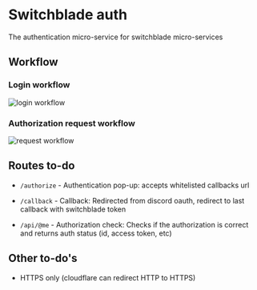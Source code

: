 # Switchblade auth

The authentication micro-service for switchblade micro-services

## Workflow

### Login workflow

![login workflow](https://i.imgur.com/v8hMoWM.png)

### Authorization request workflow

![request workflow](https://i.imgur.com/qVV6J1B.png)

## Routes to-do

- `/authorize` - Authentication pop-up: accepts whitelisted callbacks url

- `/callback` - Callback: Redirected from discord oauth, redirect to last callback with switchblade token

- `/api/@me` - Authorization check: Checks if the authorization is correct and returns auth status (id, access token, etc)

## Other to-do's

- HTTPS only (cloudflare can redirect HTTP to HTTPS)